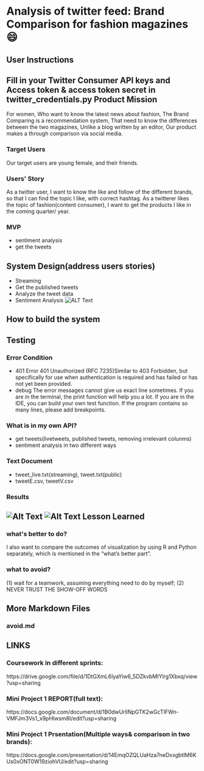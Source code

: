 Analysis of twitter feed: Brand Comparison for fashion magazines :smile:
=========================
User Instructions
-------------------
Fill in your **Twitter Consumer API keys and Access token & access token secret** in twitter_credentials.py 
Product Mission
-----------------
For women, 
Who want to know the latest news about fashion,
The Brand Comparing is a recommendation system,
That need to know the differences between the two magazines,
Unlike a blog written by an editor,
Our product makes a through comparison via social media.  

### Target Users
Our target users are young female, and their friends.
### Users' Story
As a twitter user, I want to know the like and follow of the different brands, so that I can find the topic I like, with correct hashtag. As a twitterer likes the topic of fashion(content consumer), I want to get the products I like in the coming quarter/ year.
### MVP
* sentiment analysis
* get the tweets 

System Design(address users stories)
-------------------------------------
* Streaming
* Get the published tweets
* Analyze the tweet data
* Sentiment Analysis 
![ALT Text](https://github.com/yueyue4737/EC601MiniProject1_YueLiu/blob/master/data/system_design.png)

How to build the system
------------------------
Testing
-------
### Error Condition
* 401 Error
401 Unauthorized (RFC 7235)Similar to 403 Forbidden, but specifically for use when authentication is required and has failed or has not yet been provided. 
* debug
The error messages cannot give us exact line sometimes. If you are in the terminal, the print function will help you a lot. If you are in the IDE, you can build your own test function. If the program contains so many lines, please add breakpoints. 
### What is in my own API?
* get tweets(livetweets, published tweets, removing irrelevant colunms)
* sentiment analysis in two different ways
### Text Document
* tweet_live.txt(streaming), tweet.txt(public)
* tweetE.csv, tweetV.csv
### Results
![Alt Text](https://github.com/yueyue4737/EC601MiniProject1_YueLiu/blob/master/data/V_SENT1.png)
![Alt Text](https://github.com/yueyue4737/EC601MiniProject1_YueLiu/blob/master/data/e_sent1.png)
Lesson Learned
-----------------
### what's better to do?
I also want to compare the outcomes of visualization by using R and Python separately, which is mentioned in the “what’s better part”. 
### what to avoid?
<p>(1) wait for a teamwork, assuming everything need to do by myself;
(2) NEVER TRUST THE SHOW-OFF WORDS<p>
  
More Markdown Files
----------------------
### avoid.md

LINKS
---------------------
### Coursework in different sprints: 
<p> https://drive.google.com/file/d/1DtGXmL6IyaYiw6_5DZkvbMIYlrg1Xbxq/view?usp=sharing <p>  

### Mini Project 1 REPORT(full text): 
<p> https://docs.google.com/document/d/1B0dwUrllNpGTK2wGcTIFWn-VMFJm3Vs1_x9pHlwsm8I/edit?usp=sharing <p> 

### Mini Project 1 Prsentation(Multiple ways& comparison in two brands): 
<p> https://docs.google.com/presentation/d/14EmqOZQLUaHza7neDxxgbtlM6KUs0xONT0W19ziohVU/edit?usp=sharing <p>
